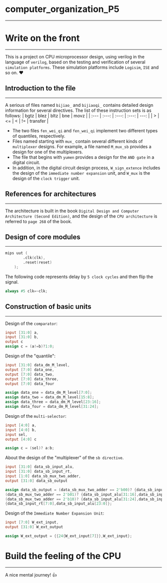# computer_organization_P5
---
# Write on the front
---
This is a project on CPU microprocessor design, using verilog in the language of `verilog`, based on the testing and verification of several `simulation platforms`. These simulation platforms include `Logisim`, `ISE` and so on. ❤

## Introduction to the file
---
A serious of files named `bijiao_` and `bijiaoqi_` contains detailed design information for several directives. The list of these instruction sets is as follows:
| bgtz | blez | bltz | bne | movz |
| :--- | :---: | :---: | :---: | ---: |
| > | <= | < | != | transfer |

*    The two files `fen_wei_qi` and `fen_wei_qi` implement two different types of quantiles, respectively.
*    Files named starting with `mux_` contain several different kinds of `multiplexer` designs. For example, a file named `M_mux_sb` provides a design for one of the multiplexers.
*    The file that begins with `yumen` provides a design for the `AND gate` in a digital circuit.
*    In addition, in the digital circuit design process, `W_sign_extence` includes the design of the `immediate number expansion` unit, and `W_mux` is the design of the `clock trigger` unit.

## References for architectures
---
The architecture is built in the book `Digital Design and Computer Architecture (Second Edition)`, and the design of the `CPU architecture` is referred to `page 268` of the book.

## Design of core modules
---
```Verilog
mips uut (
		.clk(clk), 
		.reset(reset)
	);
```

The following code represents delay by `5 clock cycles` and then flip the signal.
``` Verilog
always #5 clk=~clk;
```
## Construction of basic units
---

Design of the `comparator`:
```Verilog
input [31:0] a,
input [31:0] b,
output c
assign c = (a!=b)?1:0;
```

Design of the "quantile":
```Verilog
input [31:0] data_dm_M_level,
output [7:0] data_one,
output [7:0] data_two,
output [7:0] data_three,
output [7:0] data_four

assign data_one = data_dm_M_level[7:0];
assign data_two = data_dm_M_level[15:8];
assign data_three = data_dm_M_level[23:16];
assign data_four = data_dm_M_level[31:24];
```

Design of the `multi-selector`:
```Verilog
input [4:0] a,
input [4:0] b,
input sel,
output [4:0] c

assign c = (sel)? a:b;
```

About the design of the "multiplexer" of the `sb directive`.
```Verilog
input [31:0] data_sb_input_alu,
input [31:0] data_sb_input_rt,
input [1:0] data_sb_mux_two_adder,
output [31:0] data_sb_output

assign data_sb_output = (data_sb_mux_two_adder == 2'b00)? {data_sb_input_alu[31:8],data_sb_input_rt[7:0]}:
(data_sb_mux_two_adder == 2'b01)? {data_sb_input_alu[31:16],data_sb_input_rt[7:0],data_sb_input_alu[7:0]}:
(data_sb_mux_two_adder == 2'b10)? {data_sb_input_alu[31:24],data_sb_input_rt[7:0],data_sb_input_alu[15:0]}:
{data_sb_input_rt[7:0],data_sb_input_alu[23:0]};
```

Design of the `Immediate Number Expansion Unit`:
```Verilog
input [7:0] W_ext_input,
output [31:0] W_ext_output

assign W_ext_output = {{24{W_ext_input[7]}},W_ext_input};
```
# Build the feeling of the CPU
---
A nice mental journey! 👍
